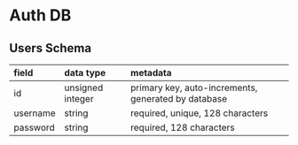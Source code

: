 # Auth DB

## Users Schema

| field    | data type        | metadata                                            |
| :------- | :--------------- | :-------------------------------------------------- |
| id       | unsigned integer | primary key, auto-increments, generated by database |
| username | string           | required, unique, 128 characters                    |
| password | string           | required, 128 characters                            |
